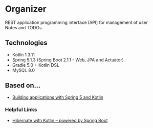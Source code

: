 # Organizer

REST application programming interface (API) for management of user Notes and TODOs.

## Technologies

* Kotlin 1.3.11
* Spring 5.1.3 (Spring Boot 2.1.1 - Web, JPA and Actuator)
* Gradle 5.0 + Kotlin DSL
* MySQL 8.0

## Based on...
* [Building applications with Spring 5 and Kotlin](https://www.packtpub.com/application-development/building-applications-spring-5-and-kotlin)

### Helpful Links
* [Hibernate with Kotlin – powered by Spring Boot](https://kotlinexpertise.com/hibernate-with-kotlin-spring-boot/)